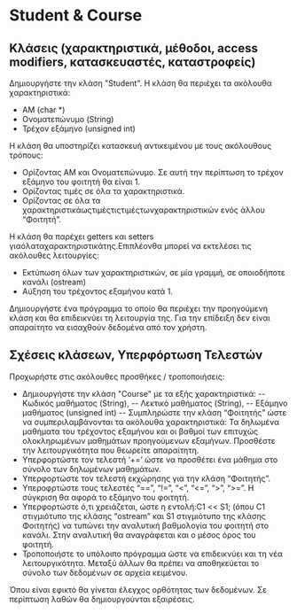 # Student & Course
## **Κλάσεις (χαρακτηριστικά, μέθοδοι, access modifiers, κατασκευαστές, καταστροφείς)**

Δημιουργήστε την κλάση "Student". Η κλάση θα περιέχει τα ακόλουθα χαρακτηριστικά:

- ΑΜ (char \*)
- Ονοματεπώνυμο (String)
- Τρέχον εξάμηνο (unsigned int)

Η κλάση θα υποστηρίζει κατασκευή αντικειμένου με τους ακόλουθους τρόπους:

- Ορίζοντας ΑΜ και Ονοματεπώνυμο. Σε αυτή την περίπτωση το τρέχον εξάμηνο του φοιτητή θα είναι 1.
- Ορίζοντας τιμές σε όλα τα χαρακτηριστικά.
- Ορίζοντας σε όλα τα χαρακτηριστικάωςτιμέςτιςτιμέςτωνχαρακτηριστικών ενός άλλου “Φοιτητή”.

Η κλάση θα παρέχει getters και setters γιαόλαταχαρακτηριστικάτης.Επιπλέονθα μπορεί να εκτελέσει τις ακόλουθες λειτουργίες:

- Εκτύπωση όλων των χαρακτηριστικών, σε μία γραμμή, σε οποιοδήποτε κανάλι (οstream)
- Αύξηση του τρέχοντος εξαμήνου κατά 1.

Δημιουργήστε ένα πρόγραμμα το οποίο θα περιέχει την προηγούμενη κλάση και θα επιδεικνύει τη λειτουργία της. Για την επίδειξη δεν είναι απαραίτητο να εισαχθούν δεδομένα από τον χρήστη.

## **Σχέσεις κλάσεων, Υπερφόρτωση Τελεστών**

Προχωρήστε στις ακόλουθες προσθήκες / τροποποιήσεις:

- Δημιουργήστε την κλάση "Course" με τα εξής χαρακτηριστικά:
-- Κωδικός μαθήματος (String),
-- Λεκτικό μαθήματος (String),
-- Εξάμηνο μαθήματος (unsigned int)
-- Συμπληρώστε την κλάση “Φοιτητής” ώστε να συμπεριλαμβάνονται τα ακόλουθα χαρακτηριστικά: Τα δηλωμένα μαθήματα του τρέχοντος εξαμήνου και οι βαθμοί των επιτυχώς ολοκληρωμένων μαθημάτων προηγούμενων εξαμήνων. Προσθέστε την λειτουργικότητα που θεωρείτε απαραίτητη.
- Υπερφορτώστε τον τελεστή ‘+=’ ώστε να προσθέτει ένα μάθημα στο σύνολο των δηλωμένων μαθημάτων.
- Υπερφορτώστε τον τελεστή εκχώρησης για την κλάση “Φοιτητής”.
- Υπεροφρτώστε τους τελεστές “==”, “!=”, “<”, “<=”, “>”, “>=”.  Η σύγκριση θα αφορά το εξάμηνο του φοιτητή.
- Υπερφορτώστε ό,τι χρειάζεται, ώστε η εντολή:C1 << S1; (όπου C1 στιγμιότυπο της κλάσης “ostream” και S1 στιγμιότυπο της κλάσης Φοιτητής) να τυπώνει την αναλυτική βαθμολογία του φοιτητή στο κανάλι. Στην αναλυτική θα αναγράφεται και ο μέσος όρος του φοιτητή.
- Τροποποιήστε το υπόλοιπο πρόγραμμα ώστε να επιδεικνύει και τη νέα λειτουργικότητα. Μεταξύ άλλων θα πρέπει να αποθηκεύεται το σύνολο των δεδομένων σε αρχεία κειμένου.

Όπου είναι εφικτό θα γίνεται έλεγχος ορθότητας των δεδομένων. Σε περίπτωση λαθών θα δημιουργούνται εξαιρέσεις.
